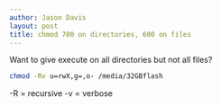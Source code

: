 ```yaml
---
author: Jason Davis
layout: post
title: chmod 700 on directories, 600 on files
---
```


Want to give execute on all directories but not all files?

```bash
chmod -Rv u=rwX,g=,o- /media/32GBflash
```

-R = recursive
-v = verbose
